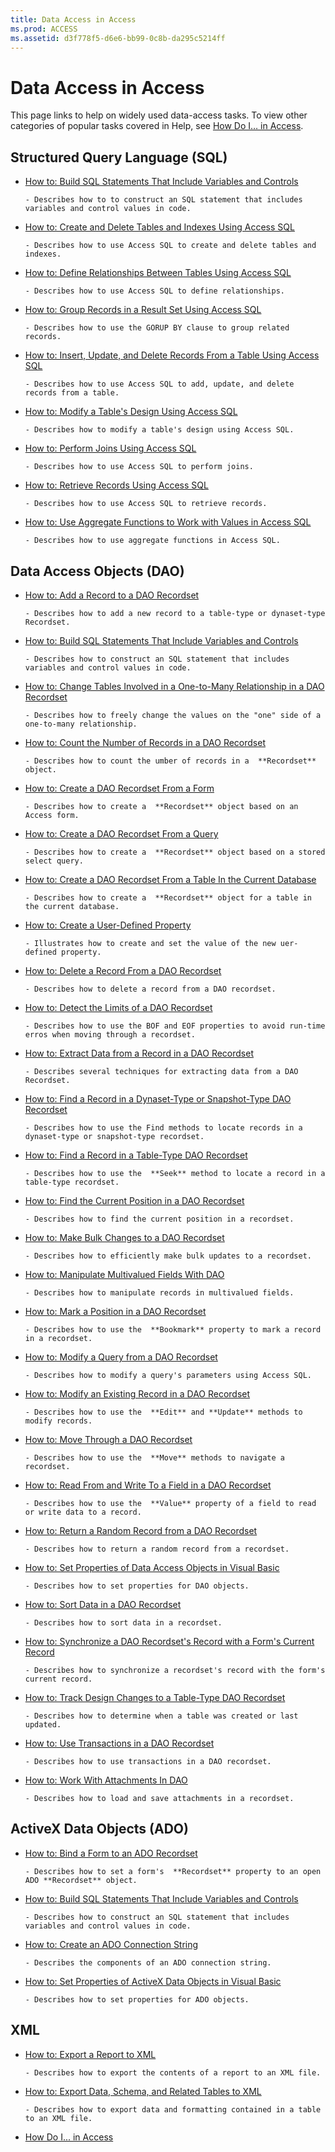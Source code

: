 ```yaml
---
title: Data Access in Access
ms.prod: ACCESS
ms.assetid: d3f778f5-d6e6-bb99-0c8b-da295c5214ff
---
```



# Data Access in Access

This page links to help on widely used data-access tasks. To view other categories of popular tasks covered in Help, see [How Do I… in Access](how-do-i-access-vba-reference.md).


## Structured Query Language (SQL)


- [How to: Build SQL Statements That Include Variables and Controls](build-sql-statements-that-include-variables-and-controls.md)
    
      - Describes how to to construct an SQL statement that includes variables and control values in code.
    
- [How to: Create and Delete Tables and Indexes Using Access SQL](create-and-delete-tables-and-indexes-using-access-sql.md)
    
      - Describes how to use Access SQL to create and delete tables and indexes.
    
- [How to: Define Relationships Between Tables Using Access SQL](define-relationships-between-tables-using-access-sql.md)
    
      - Describes how to use Access SQL to define relationships.
    
- [How to: Group Records in a Result Set Using Access SQL](group-records-in-a-result-set-using-access-sql.md)
    
      - Describes how to use the GORUP BY clause to group related records.
    
- [How to: Insert, Update, and Delete Records From a Table Using Access SQL](insert-update-and-delete-records-from-a-table-using-access-sql.md)
    
      - Describes how to use Access SQL to add, update, and delete records from a table.
    
- [How to: Modify a Table's Design Using Access SQL](modify-a-table-s-design-using-access-sql.md)
    
      - Describes how to modify a table's design using Access SQL.
    
- [How to: Perform Joins Using Access SQL](perform-joins-using-access-sql.md)
    
      - Describes how to use Access SQL to perform joins.
    
- [How to: Retrieve Records Using Access SQL](retrieve-records-using-access-sql.md)
    
      - Describes how to use Access SQL to retrieve records.
    
- [How to: Use Aggregate Functions to Work with Values in Access SQL](use-aggregate-functions-to-work-with-values-in-access-sql.md)
    
      - Describes how to use aggregate functions in Access SQL.
    

## Data Access Objects (DAO)


- [How to: Add a Record to a DAO Recordset](add-a-record-to-a-dao-recordset.md)
    
      - Describes how to add a new record to a table-type or dynaset-type Recordset.
    
- [How to: Build SQL Statements That Include Variables and Controls](build-sql-statements-that-include-variables-and-controls.md)
    
      - Describes how to construct an SQL statement that includes variables and control values in code.
    
- [How to: Change Tables Involved in a One-to-Many Relationship in a DAO Recordset](change-tables-involved-in-a-one-to-many-relationship-in-a-dao-recordset.md)
    
      - Describes how to freely change the values on the "one" side of a one-to-many relationship.
    
- [How to: Count the Number of Records in a DAO Recordset](count-the-number-of-records-in-a-dao-recordset.md)
    
      - Describes how to count the umber of records in a  **Recordset** object.
    
- [How to: Create a DAO Recordset From a Form](create-a-dao-recordset-from-a-form.md)
    
      - Describes how to create a  **Recordset** object based on an Access form.
    
- [How to: Create a DAO Recordset From a Query](create-a-dao-recordset-from-a-query.md)
    
      - Describes how to create a  **Recordset** object based on a stored select query.
    
- [How to: Create a DAO Recordset From a Table In the Current Database](create-a-dao-recordset-from-a-table-in-the-current-database.md)
    
      - Describes how to create a  **Recordset** object for a table in the current database.
    
- [How to: Create a User-Defined Property](create-a-user-defined-property.md)
    
      - Illustrates how to create and set the value of the new uer-defined property.
    
- [How to: Delete a Record From a DAO Recordset](delete-a-record-from-a-dao-recordset.md)
    
      - Describes how to delete a record from a DAO recordset.
    
- [How to: Detect the Limits of a DAO Recordset](detect-the-limits-of-a-dao-recordset.md)
    
      - Describes how to use the BOF and EOF properties to avoid run-time erros when moving through a recordset.
    
- [How to: Extract Data from a Record in a DAO Recordset](extract-data-from-a-record-in-a-dao-recordset.md)
    
      - Describes several techniques for extracting data from a DAO Recordset.
    
- [How to: Find a Record in a Dynaset-Type or Snapshot-Type DAO Recordset](find-a-record-in-a-dynaset-type-or-snapshot-type-dao-recordset.md)
    
      - Describes how to use the Find methods to locate records in a dynaset-type or snapshot-type recordset.
    
- [How to: Find a Record in a Table-Type DAO Recordset](find-a-record-in-a-table-type-dao-recordset.md)
    
      - Describes how to use the  **Seek** method to locate a record in a table-type recordset.
    
- [How to: Find the Current Position in a DAO Recordset](find-the-current-position-in-a-dao-recordset.md)
    
      - Describes how to find the current position in a recordset.
    
- [How to: Make Bulk Changes to a DAO Recordset](make-bulk-changes-to-a-dao-recordset.md)
    
      - Describes how to efficiently make bulk updates to a recordset.
    
- [How to: Manipulate Multivalued Fields With DAO](manipulate-multivalued-fields-with-dao.md)
    
      - Describes how to manipulate records in multivalued fields.
    
- [How to: Mark a Position in a DAO Recordset](mark-a-position-in-a-dao-recordset.md)
    
      - Describes how to use the  **Bookmark** property to mark a record in a recordset.
    
- [How to: Modify a Query from a DAO Recordset](modify-a-query-from-a-dao-recordset.md)
    
      - Describes how to modify a query's parameters using Access SQL.
    
- [How to: Modify an Existing Record in a DAO Recordset](modify-an-existing-record-in-a-dao-recordset.md)
    
      - Describes how to use the  **Edit** and **Update** methods to modify records.
    
- [How to: Move Through a DAO Recordset](move-through-a-dao-recordset.md)
    
      - Describes how to use the  **Move** methods to navigate a recordset.
    
- [How to: Read From and Write To a Field in a DAO Recordset](read-from-and-write-to-a-field-in-a-dao-recordset.md)
    
      - Describes how to use the  **Value** property of a field to read or write data to a record.
    
- [How to: Return a Random Record from a DAO Recordset](return-a-random-record-from-a-dao-recordset.md)
    
      - Describes how to return a random record from a recordset.
    
- [How to: Set Properties of Data Access Objects in Visual Basic](set-properties-of-data-access-objects-in-visual-basic.md)
    
      - Describes how to set properties for DAO objects.
    
- [How to: Sort Data in a DAO Recordset](sort-data-in-a-dao-recordset.md)
    
      - Describes how to sort data in a recordset.
    
- [How to: Synchronize a DAO Recordset's Record with a Form's Current Record](synchronize-a-dao-recordset-s-record-with-a-form-s-current-record.md)
    
      - Describes how to synchronize a recordset's record with the form's current record.
    
- [How to: Track Design Changes to a Table-Type DAO Recordset](use-transactions-in-a-dao-recordset.md)
    
      - Describes how to determine when a table was created or last updated.
    
- [How to: Use Transactions in a DAO Recordset](use-transactions-in-a-dao-recordset.md)
    
      - Describes how to use transactions in a DAO recordset.
    
- [How to: Work With Attachments In DAO](work-with-attachments-in-dao.md)
    
      - Describes how to load and save attachments in a recordset.
    

## ActiveX Data Objects (ADO)


- [How to: Bind a Form to an ADO Recordset](bind-a-form-to-an-ado-recordset.md)
    
      - Describes how to set a form's  **Recordset** property to an open ADO **Recordset** object.
    
- [How to: Build SQL Statements That Include Variables and Controls](build-sql-statements-that-include-variables-and-controls.md)
    
      - Describes how to construct an SQL statement that includes variables and control values in code.
    
- [How to: Create an ADO Connection String](create-an-ado-connection-string.md)
    
      - Describes the components of an ADO connection string.
    
- [How to: Set Properties of ActiveX Data Objects in Visual Basic](export-a-report-to-xml.md)
    
      - Describes how to set properties for ADO objects.
    

## XML


- [How to: Export a Report to XML](export-a-report-to-xml.md)
    
      - Describes how to export the contents of a report to an XML file.
    
- [How to: Export Data, Schema, and Related Tables to XML](export-data-schema-and-related-tables-to-xml.md)
    
      - Describes how to export data and formatting contained in a table to an XML file.
    

- [How Do I... in Access](how-do-i-access-vba-reference.md)
    

